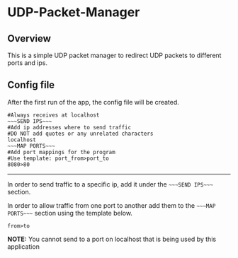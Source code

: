 # UDP-Packet-Manager

## Overview

This is a simple UDP packet manager to redirect UDP packets to different ports and ips.

## Config file

After the first run of the app, the config file will be created.

```
#Always receives at localhost
~~~SEND IPS~~~
#Add ip addresses where to send traffic
#DO NOT add quotes or any unrelated characters
localhost
~~~MAP PORTS~~~
#Add port mappings for the program
#Use template: port_from>port_to
8080>80
```

---

In order to send traffic to a specific ip, add it under the `~~~SEND IPS~~~` section.

In order to allow traffic from one port to another add them to the `~~~MAP PORTS~~~` section using the template below.

`from>to`

**NOTE:** You cannot send to a port on localhost that is being used by this application
